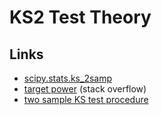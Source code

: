 # KS2 Test Theory

## Links
* [scipy.stats.ks_2samp](https://docs.scipy.org/doc/scipy-0.15.1/reference/generated/scipy.stats.ks_2samp.html)
* [target power](https://stackoverflow.com/questions/15204070/is-there-a-python-scipy-function-to-determine-parameters-needed-to-obtain-a-ta) (stack overflow)
* [two sample KS test procedure](https://influentialpoints.com/Training/kolmogorov-smirnov_test-principles-properties-assumptions.htm#twos)
